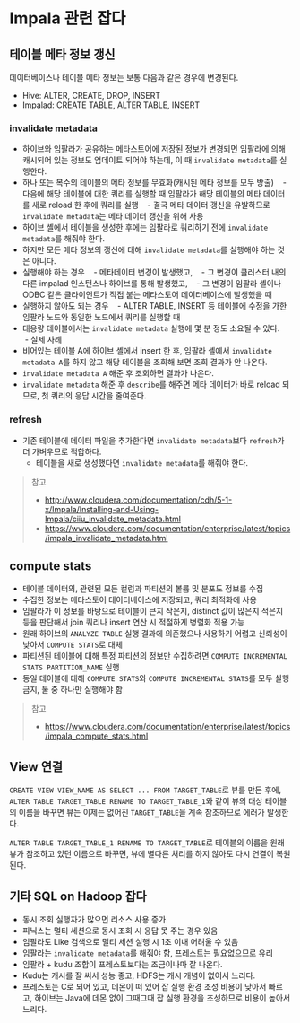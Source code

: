 # Impala 관련 잡다

## 테이블 메타 정보 갱신

데이터베이스나 테이블 메타 정보는 보통 다음과 같은 경우에 변경된다.

- Hive: ALTER, CREATE, DROP, INSERT
- Impalad: CREATE TABLE, ALTER TABLE, INSERT

### invalidate metadata

- 하이브와 임팔라가 공유하는 메타스토어에 저장된 정보가 변경되면 임팔라에 의해 캐시되어 있는 정보도 업데이트 되어야 하는데, 이 때 `invalidate metadata`를 실행한다.
- 하나 또는 복수의 테이블의 메타 정보를 무효화(캐시된 메타 정보를 모두 방출)
    - 다음에 해당 테이블에 대한 쿼리를 실행할 때 임팔라가 해당 테이블의 메타 데이터를 새로 reload 한 후에 쿼리를 실행
    - 결국 메타 데이터 갱신을 유발하므로 `invalidate metadata`는 메타 데이터 갱신을 위해 사용
- 하이브 셸에서 테이블을 생성한 후에는 임팔라로 쿼리하기 전에 `invalidate metadata`를 해줘야 한다.
- 하지만 모든 메타 정보의 갱신에 대해 `invalidate metadata`를 실행해야 하는 것은 아니다.
- 실행해야 하는 경우
    - 메타데이터 변경이 발생했고,
    - 그 변경이 클러스터 내의 다른 impalad 인스턴스나 하이브를 통해 발생했고,
    - 그 변경이 임팔라 셸이나 ODBC 같은 클라이언트가 직접 붙는 메타스토어 데이터베이스에 발생했을 때
- 실행하지 않아도 되는 경우
    - ALTER TABLE, INSERT 등 테이블에 수정을 가한 임팔라 노드와 동일한 노드에서 쿼리를 실행할 때
- 대용량 테이블에서는 `invalidate metadata` 실행에 몇 분 정도 소요될 수 있다.
    - 실제 사례
- 비어있는 테이블 A에 하이브 셸에서 insert 한 후, 임팔라 셸에서 `invalidate metadata A`를 하지 않고 해당 테이블을 조회해 보면 조회 결과가 안 나온다.
- `invalidate metadata A` 해준 후 조회하면 결과가 나온다.
- `invalidate metadata` 해준 후 `describe`를 해주면 메타 데이터가 바로 reload 되므로, 첫 쿼리의 응답 시간을 줄여준다.

### refresh

- 기존 테이블에 데이터 파일을 추가한다면 `invalidate metadata`보다 `refresh`가 더 가벼우므로 적합하다.
    - 테이블을 새로 생성했다면 `invalidate metadata`를 해줘야 한다.

>참고
>- http://www.cloudera.com/documentation/cdh/5-1-x/Impala/Installing-and-Using-Impala/ciiu_invalidate_metadata.html
>- https://www.cloudera.com/documentation/enterprise/latest/topics/impala_invalidate_metadata.html

## compute stats

- 테이블 데이터의, 관련된 모든 컬럼과 파티션의 볼륨 및 분포도 정보를 수집
- 수집한 정보는 메타스토어 데이터베이스에 저장되고, 쿼리 최적화에 사용
- 임팔라가 이 정보를 바탕으로 테이블이 큰지 작은지, distinct 값이 많은지 적은지 등을 판단해서 join 쿼리나 insert 연산 시 적절하게 병렬화 적용 가능
- 원래 하이브의 `ANALYZE TABLE` 실행 결과에 의존했으나 사용하기 어렵고 신뢰성이 낮아서 `COMPUTE STATS`로 대체
- 파티션된 테이블에 대해 특정 파티션의 정보만 수집하려면 `COMPUTE INCREMENTAL STATS PARTITION_NAME` 실행
- 동일 테이블에 대해 `COMPUTE STATS`와 `COMPUTE INCREMENTAL STATS`를 모두 실행 금지, 둘 중 하나만 실행해야 함

>참고
>- https://www.cloudera.com/documentation/enterprise/latest/topics/impala_compute_stats.html


## View 연결

`CREATE VIEW VIEW_NAME AS SELECT ... FROM TARGET_TABLE`로 뷰를 만든 후에, `ALTER TABLE TARGET_TABLE RENAME TO TARGET_TABLE_1`와 같이 뷰의 대상 테이블의 이름을 바꾸면 뷰는 이제는 없어진 `TARGET_TABLE`을 계속 참조하므로 에러가 발생한다.

`ALTER TABLE TARGET_TABLE_1 RENAME TO TARGET_TABLE`로 테이블의 이름을 원래 뷰가 참조하고 있던 이름으로 바꾸면, 뷰에 별다른 처리를 하지 않아도 다시 연결이 복원된다.

## 기타 SQL on Hadoop 잡다

- 동시 조회 실행자가 많으면 리소스 사용 증가
- 피닉스는 멀티 세션으로 동시 조회 시 응답 못 주는 경우 있음
- 임팔라도 Like 검색으로 멀티 세션 실행 시 1초 이내 어려울 수 있음
- 임팔라는 `invalidate metadata`를 해줘야 함, 프레스트는 필요없으므로 유리
- 임팔라 + kudu 조합이 프레스토보다는 조금이나마 잘 나온다.
- Kudu는 캐시를 잘 써서 성능 좋고, HDFS는 캐시 개념이 없어서 느리다.
- 프레스토는 C로 되어 있고, 데몬이 떠 있어 잡 실행 환경 조성 비용이 낮아서 빠르고, 하이브는 Java에 데몬 없이 그때그때 잡 실행 환경을 조성하므로 비용이 높아서 느리다.
